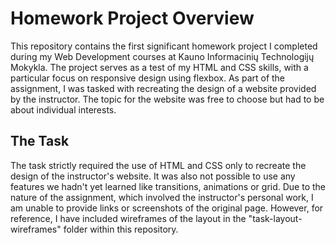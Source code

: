 # Homework Project Overview
This repository contains the first significant homework project I completed during my Web Development courses at Kauno Informacinių Technologijų Mokykla. The project serves as a test of my HTML and CSS skills, with a particular focus on responsive design using flexbox. As part of the assignment, I was tasked with recreating the design of a website provided by the instructor. The topic for the website was free to choose but had to be about individual interests.

## The Task
The task strictly required the use of HTML and CSS only to recreate the design of the instructor's website. It was also not possible to use any features we hadn't yet learned like transitions, animations or grid.
Due to the nature of the assignment, which involved the instructor's personal work, I am unable to provide links or screenshots of the original page. However, for reference, I have included wireframes of the layout in the "task-layout-wireframes" folder within this repository.

